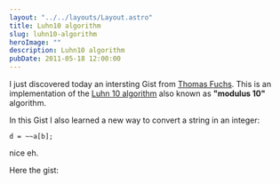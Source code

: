 ```yaml
---
layout: "../../layouts/Layout.astro"
title: Luhn10 algorithm
slug: luhn10-algorithm
heroImage: ""
description: Luhn10 algorithm
pubDate: 2011-05-18 12:00:00
---
```


I just discovered today an intersting Gist from [Thomas Fuchs](https://gist.github.com/madrobby "Thomas Fuchs").
This is an implementation of the [Luhn 10 algorithm](http://en.wikipedia.org/wiki/Luhn_algorithm "Luhn 10 algorithm")
also known as **"modulus 10"** algorithm.

In this Gist I also learned a new way to convert a string in an integer:

```
d = ~~a[b];
```

nice eh.

Here the gist:

<script src="https://gist.github.com/976805.js"></script>
